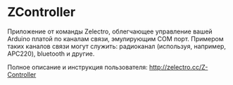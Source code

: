# ZController
Приложение от команды Zelectro, облегчающее управление вашей Arduino платой по каналам связи, эмулирующим COM порт. Примером таких каналов связи могут служить: радиоканал (используя, например, APC220), bluetooth и другие.

Полное описание и инструкция пользователя: http://zelectro.cc/Z-Controller
